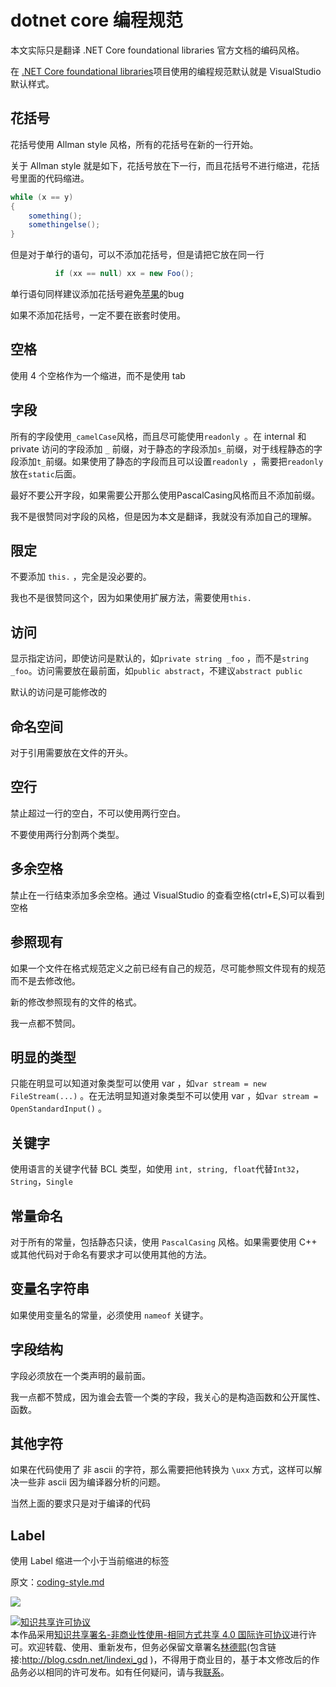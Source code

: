 
# dotnet core 编程规范

本文实际只是翻译  .NET Core foundational libraries 官方文档的编码风格。

<!--more-->


<!-- CreateTime:2018/8/10 19:16:52 -->


在 [.NET Core foundational libraries](https://github.com/dotnet/corefx )项目使用的编程规范默认就是 VisualStudio 默认样式。

## 花括号

花括号使用  Allman style 风格，所有的花括号在新的一行开始。

关于 Allman style 就是如下，花括号放在下一行，而且花括号不进行缩进，花括号里面的代码缩进。

```csharp
while (x == y)
{
    something();
    somethingelse();
}
```

但是对于单行的语句，可以不添加花括号，但是请把它放在同一行

```csharp
          if (xx == null) xx = new Foo();
```

单行语句同样建议添加花括号避免[苹果](https://www.imperialviolet.org/2014/02/22/applebug.html )的bug

如果不添加花括号，一定不要在嵌套时使用。

## 空格

使用 4 个空格作为一个缩进，而不是使用 tab 

## 字段

所有的字段使用`_camelCase`风格，而且尽可能使用`readonly `。在 internal 和 private 访问的字段添加 `_` 前缀，对于静态的字段添加`s_`前缀，对于线程静态的字段添加`t_`前缀。如果使用了静态的字段而且可以设置`readonly `，需要把`readonly `放在`static`后面。

最好不要公开字段，如果需要公开那么使用PascalCasing风格而且不添加前缀。

我不是很赞同对字段的风格，但是因为本文是翻译，我就没有添加自己的理解。

## 限定

不要添加 `this.` ，完全是没必要的。

我也不是很赞同这个，因为如果使用扩展方法，需要使用`this.`

## 访问

显示指定访问，即使访问是默认的，如`private string _foo` ，而不是`string _foo`。访问需要放在最前面，如`public abstract`，不建议`abstract public`

默认的访问是可能修改的

## 命名空间

对于引用需要放在文件的开头。

## 空行

禁止超过一行的空白，不可以使用两行空白。

不要使用两行分割两个类型。

## 多余空格

禁止在一行结束添加多余空格。通过 VisualStudio 的查看空格(ctrl+E,S)可以看到空格

## 参照现有

如果一个文件在格式规范定义之前已经有自己的规范，尽可能参照文件现有的规范而不是去修改他。

新的修改参照现有的文件的格式。

我一点都不赞同。

## 明显的类型

只能在明显可以知道对象类型可以使用 var ，如`var stream = new FileStream(...)` 。在无法明显知道对象类型不可以使用 var ，如`var stream = OpenStandardInput()` 。

## 关键字

使用语言的关键字代替 BCL 类型，如使用 `int, string, float`代替`Int32`，`String`，`Single`

## 常量命名

对于所有的常量，包括静态只读，使用 `PascalCasing` 风格。如果需要使用 C++ 或其他代码对于命名有要求才可以使用其他的方法。

## 变量名字符串

如果使用变量名的常量，必须使用 `nameof` 关键字。

## 字段结构

字段必须放在一个类声明的最前面。

我一点都不赞成，因为谁会去管一个类的字段，我关心的是构造函数和公开属性、函数。

## 其他字符

如果在代码使用了 非 ascii 的字符，那么需要把他转换为 `\uxx` 方式，这样可以解决一些非 ascii 因为编译器分析的问题。

当然上面的要求只是对于编译的代码

## Label

使用 Label 缩进一个小于当前缩进的标签

原文：[coding-style.md](https://github.com/dotnet/runtime/blob/main/docs/coding-guidelines/coding-style.md )

![](http://cdn.lindexi.site/lindexi%2F2018571237288065.jpg)





<a rel="license" href="http://creativecommons.org/licenses/by-nc-sa/4.0/"><img alt="知识共享许可协议" style="border-width:0" src="https://licensebuttons.net/l/by-nc-sa/4.0/88x31.png" /></a><br />本作品采用<a rel="license" href="http://creativecommons.org/licenses/by-nc-sa/4.0/">知识共享署名-非商业性使用-相同方式共享 4.0 国际许可协议</a>进行许可。欢迎转载、使用、重新发布，但务必保留文章署名[林德熙](http://blog.csdn.net/lindexi_gd)(包含链接:http://blog.csdn.net/lindexi_gd )，不得用于商业目的，基于本文修改后的作品务必以相同的许可发布。如有任何疑问，请与我[联系](mailto:lindexi_gd@163.com)。